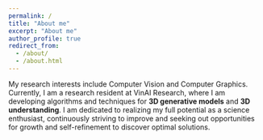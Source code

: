 ```yaml
---
permalink: /
title: "About me"
excerpt: "About me"
author_profile: true
redirect_from: 
  - /about/
  - /about.html
---
```


My research interests include Computer Vision and Computer Graphics. Currently, I am a research resident at VinAI Research, where I am developing algorithms and techniques for **3D generative models** and **3D understanding**. I am dedicated to realizing my full potential as a science enthusiast, continuously striving to improve and seeking out opportunities for growth and self-refinement to discover optimal solutions.

<!-- Aside from research, I love playing soccer in my free time. And I love animals. -->